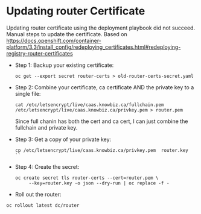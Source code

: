 # Updating router Certificate
Updating router certificate using the deployment playbook did not succeed.
Manual steps to update the certificate.
Based on https://docs.openshift.com/container-platform/3.3/install_config/redeploying_certificates.html#redeploying-registry-router-certificates

- Step 1:
  Backup your existing certificate: 
  ```
  oc get --export secret router-certs > old-router-certs-secret.yaml
  ```
- Step 2:
  Combine your certificate, ca certificate AND the private key to a single file: 
  ```
  cat /etc/letsencrypt/live/caas.knowbiz.ca/fullchain.pem /etc/letsencrypt/live/caas.knowbiz.ca/privkey.pem > router.pem
  ```
  Since full chanin has both the cert and ca cert, I can just combine the fullchain and private key.
  
 - Step 3: 
   Get a copy of your private key: 
   ```
   cp /etc/letsencrypt/live/caas.knowbiz.ca/privkey.pem  router.key
   ``
   
 - Step 4:
   Create the secret:
   ```
   oc create secret tls router-certs --cert=router.pem \
        --key=router.key -o json --dry-run | oc replace -f -
   ```
 - Roll out the router: 
 ```
 oc rollout latest dc/router
 ```
 
